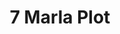 ---
layout: post
categories: [sale, featured, plot]
title: "7 Marla Plot"
price: "650000"
address: "Al Raheem Colony"
type: "PLOT FOR SALE"
area: "7 Marla"
front: "45 by 31.5 ft"
---